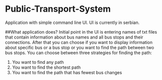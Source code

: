 # Public-Transport-System
Application with simple command line UI. UI is currently in serbian.

##What application does?
Initial point in the UI is entering names of txt files that contain information about bus names and all bus stops and their connections.
After that you can choose if you want to display information about specific bus or a bus stop or you want to find the path between two bus stops.
You can choose between three strategies for finding the path:
1. You want to find any path
2. You want to find the shortest path
3. You want to find the path that has fewest bus changes
